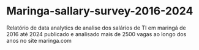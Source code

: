 # Maringa-sallary-survey-2016-2024
Relatório de data analytics de analise dos salários de TI em maringá de 2016 até 2024 publicado e analisado mais de 2500 vagas ao longo dos anos no site maringa.com
